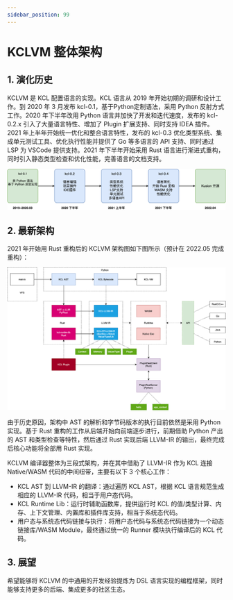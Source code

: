 ```yaml
---
sidebar_position: 99
---
```


# KCLVM 整体架构

## 1. 演化历史

KCLVM 是 KCL 配置语言的实现。KCL 语言从 2019 年开始初期的调研和设计工作。到 2020 年 3 月发布 kcl-0.1，基于Python定制语法，采用 Python 反射方式工作。2020 年下半年改用 Python 语言并加快了开发和迭代速度，发布的 kcl-0.2.x 引入了大量语言特性、增加了 Plugin 扩展支持、同时支持 IDEA 插件。2021 年上半年开始统一优化和整合语言特性，发布的 kcl-0.3 优化类型系统、集成单元测试工具、优化执行性能并提供了 Go 等多语言的 API 支持、同时通过 LSP 为 VSCode 提供支持。2021 年下半年开始采用 Rust 语言进行渐进式重构，同时引入静态类型检查和优化性能，完善语言的文档支持。

![](./images/kcl-dev-history.png)

## 2. 最新架构

2021 年开始用 Rust 重构后的 KCLVM 架构图如下图所示（预计在 2022.05 完成重构）：

![](./images/kcl-arch.png)

由于历史原因，架构中 AST 的解析和字节码版本的执行目前依然是采用 Python 实现。基于 Rust 重构的工作从后端开始向前端逐步进行，前期借助 Python 产出的 AST 和类型检查等特性，然后通过 Rust 实现后端 LLVM-IR 的输出，最终完成后核心功能将全部用 Rust 实现。

KCLVM 编译器整体为三段式架构，并在其中借助了 LLVM-IR 作为 KCL 连接 Native/WASM 代码的中间纽带，主要有以下 3 个核心工作：

* KCL AST 到 LLVM-IR 的翻译：通过遍历 KCL AST，根据 KCL 语言规范生成相应的 LLVM-IR 代码，相当于用户态代码。
* KCL Runtime Lib：运行时辅助函数库，提供运行时 KCL 的值/类型计算、内存、上下文管理、内置库和插件库支持，相当于系统态代码。
* 用户态与系统态代码链接与执行：将用户态代码与系统态代码链接为一个动态链接库/WASM Module，最终通过统一的 Runner 模块执行编译后的 KCL 代码。

## 3. 展望

希望能够将 KCLVM 的中通用的开发经验提炼为 DSL 语言实现的编程框架，同时能够支持更多的后端、集成更多的社区生态。

